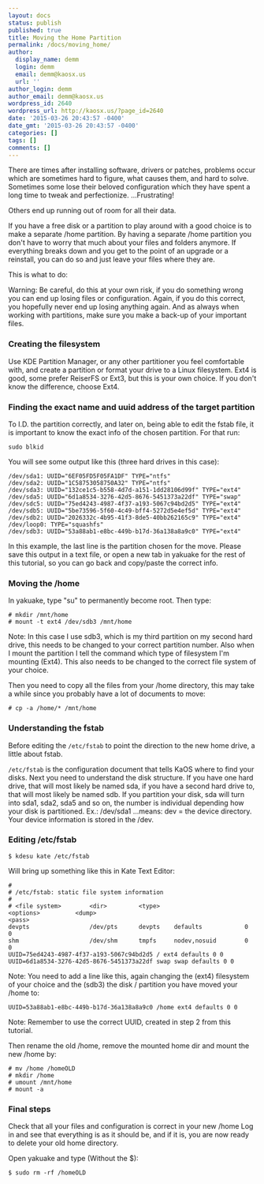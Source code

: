 ```yaml
---
layout: docs
status: publish
published: true
title: Moving the Home Partition
permalink: /docs/moving_home/
author:
  display_name: demm
  login: demm
  email: demm@kaosx.us
  url: ''
author_login: demm
author_email: demm@kaosx.us
wordpress_id: 2640
wordpress_url: http://kaosx.us/?page_id=2640
date: '2015-03-26 20:43:57 -0400'
date_gmt: '2015-03-26 20:43:57 -0400'
categories: []
tags: []
comments: []
---
```

There are times after installing software, drivers or patches, problems occur which are sometimes hard to figure, what causes them, and hard to solve. Sometimes some lose their beloved configuration which they have spent a long time to tweak and perfectionize. ...Frustrating!

Others end up running out of room for all their data.

If you have a free disk or a partition to play around with a good choice is to make a separate /home partition. By having a separate /home partition you don't have to worry that much about your files and folders anymore. If everything breaks down and you get to the point of an upgrade or a reinstall, you can do so and just leave your files where they are.

This is what to do:

Warning: Be careful, do this at your own risk, if you do something wrong you can end up losing files or configuration. Again, if you do this correct, you hopefully never end up losing anything again. And as always when working with partitions, make sure you make a back-up of your important files.

### Creating the filesystem

Use KDE Partition Manager, or any other partitioner you feel comfortable with, and create a partition or format your drive to a Linux filesystem. Ext4 is good, some prefer ReiserFS or Ext3, but this is your own choice. If you don't know the difference, choose Ext4.

### Finding the exact name and uuid address of the target partition

To I.D. the partition correctly, and later on, being able to edit the fstab file, it is important to know the exact info of the chosen partition. For that run:

```
sudo blkid
```

You will see some output like this (three hard drives in this case):

```
/dev/sda1: UUID="6EF05FD5F05FA1DF" TYPE="ntfs"
/dev/sda2: UUID="1C58753058750A32" TYPE="ntfs"
/dev/sda3: UUID="132ce1c5-b558-4d7d-a151-1dd28106d99f" TYPE="ext4"
/dev/sda5: UUID="6d1a8534-3276-42d5-8676-5451373a22df" TYPE="swap"
/dev/sdc5: UUID="75ed4243-4987-4f37-a193-5067c94bd2d5" TYPE="ext4"
/dev/sdb5: UUID="5be73596-5f60-4c49-bff4-5272d5e4ef5d" TYPE="ext4"
/dev/sdb2: UUID="2026332c-4b95-41f3-8de5-40bb262165c9" TYPE="ext4"
/dev/loop0: TYPE="squashfs"
/dev/sdb3: UUID="53a88ab1-e8bc-449b-b17d-36a138a8a9c0" TYPE="ext4"
```

In this example, the last line is the partition chosen for the move. Please save this output in a text file, or open a new tab in yakuake for the rest of this tutorial, so you can go back and copy/paste the correct info.

### Moving the /home

In yakuake, type "su" to permanently become root. Then type:

```
# mkdir /mnt/home
# mount -t ext4 /dev/sdb3 /mnt/home
```

Note: In this case I use sdb3, which is my third partition on my second hard drive, this needs to be changed to your correct partition number. Also when I mount the partition I tell the command which type of filesystem I'm mounting (Ext4). This also needs to be changed to the correct file system of your choice.

Then you need to copy all the files from your /home directory, this may take a while since you probably have a lot of documents to move:

```
# cp -a /home/* /mnt/home
```

### Understanding the fstab

Before editing the `/etc/fstab` to point the direction to the new home drive, a little about fstab.

`/etc/fstab` is the configuration document that tells KaOS where to find your disks. Next you need to understand the disk structure. If you have one hard drive, that will most likely be named sda, if you have a second hard drive to, that will most likely be named sdb. If you partition your disk, sda will turn into sda1, sda2, sda5 and so on, the number is individual depending how your disk is partitioned. Ex.: /dev/sda1 ...means: dev = the device directory. Your device information is stored in the /dev.

### Editing /etc/fstab

```
$ kdesu kate /etc/fstab
```

Will bring up something like this in Kate Text Editor:

```
#
# /etc/fstab: static file system information
#
# <file system>        <dir>         <type>
<options>          <dump>
<pass>
devpts                 /dev/pts      devpts    defaults            0      0
shm                    /dev/shm      tmpfs     nodev,nosuid        0      0
UUID=75ed4243-4987-4f37-a193-5067c94bd2d5 / ext4 defaults 0 0
UUID=6d1a8534-3276-42d5-8676-5451373a22df swap swap defaults 0 0
```

Note: You need to add a line like this, again changing the (ext4) filesystem of your choice and the (sdb3) the disk / partition you have moved your /home to:

```
UUID=53a88ab1-e8bc-449b-b17d-36a138a8a9c0 /home ext4 defaults 0 0
```

Note: Remember to use the correct UUID, created in step 2 from this tutorial.

Then rename the old /home, remove the mounted home dir and mount the new /home by:

```
# mv /home /homeOLD
# mkdir /home
# umount /mnt/home
# mount -a
```

### Final steps

Check that all your files and configuration is correct in your new /home Log in and see that everything is as it should be, and if it is, you are now ready to delete your old home directory.

Open yakuake and type (Without the $):

```
$ sudo rm -rf /homeOLD
```
